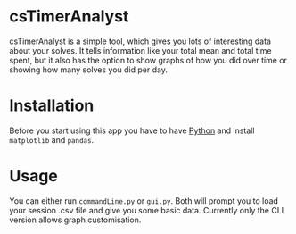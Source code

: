 # csTimerAnalyst
csTimerAnalyst is a simple tool, which gives you lots of interesting data about your solves. It tells information like your total mean and total time spent, but it also has the option to show graphs of how you did over time or showing how many solves you did per day.

# Installation
Before you start using this app you have to have [Python](https://www.python.org/downloads/) and install `matplotlib` and `pandas`.

# Usage
You can either run `commandLine.py` or `gui.py`. Both will prompt you to load your session .csv file and give you some basic data. Currently only the CLI version allows graph customisation.
